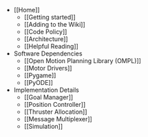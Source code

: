 * [[Home]]
    * [[Getting started]]
    * [[Adding to the Wiki]]
    * [[Code Policy]]
    * [[Architecture]]
    * [[Helpful Reading]]
* Software Dependencies
    * [[Open Motion Planning Library (OMPL)]]
    * [[Motor Drivers]]
    * [[Pygame]]
    * [[PyODE]]
* Implementation Details
    * [[Goal Manager]]
    * [[Position Controller]]
    * [[Thruster Allocation]]
    * [[Message Multiplexer]]
    * [[Simulation]]



